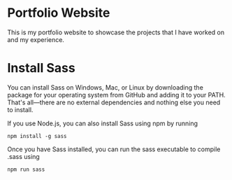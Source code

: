 # Portfolio Website

This is my portfolio website to showcase the projects that I have worked on and my experience.

# Install Sass

You can install Sass on Windows, Mac, or Linux by downloading the package for your operating system from GitHub and adding it to your PATH. That's all—there are no external dependencies and nothing else you need to install.

If you use Node.js, you can also install Sass using npm by running

```
npm install -g sass
```

Once you have Sass installed, you can run the sass executable to compile .sass using

```
npm run sass
```

